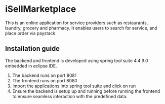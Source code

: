 # iSellMarketplace
This is an online application for service providers such as restaurants, laundry, grocery and pharmacy. It enables users to search for service, and place order via paystack

## Installation guide
The backend and frontend is developed using spring tool suite 4.4.9.0 embedded in eclipse IDE. 
1. The backend runs on port 8081
2. The frontend runs on port 8080
3. Import the applications into spring tool suite and click on run
4. Ensure the backend is setup up and running before running the frontend to ensure seamless interaction with the predefined data.
